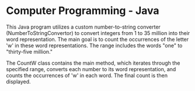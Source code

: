 # Computer Programming - Java
This Java program utilizes a custom number-to-string converter (NumberToStringConvertor) to convert integers from 1 to 35 million into their word representation. The main goal is to count the occurrences of the letter 'w' in these word representations. The range includes the words "one" to "thirty-five million."

The CountW class contains the main method, which iterates through the specified range, converts each number to its word representation, and counts the occurrences of 'w' in each word. The final count is then displayed.
